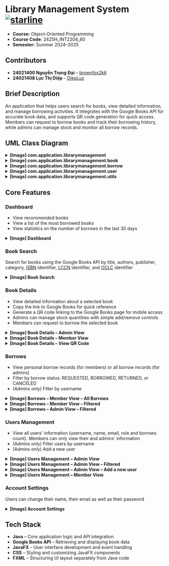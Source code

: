 # Library Management System [![starline](https://starlines.qoo.monster/assets/qoomon/starlines)](https://github.com/brownfox2k6/LibraryManagementSystem)

- **Course:** Object-Oriented Programming
- **Course Code:** 2425H_INT2204_60
- **Semester:** Summer 2024–2025

## Contributors
- **24021400 Nguyễn Trọng Đại** – [brownfox2k6](https://github.com/brownfox2k6)
- **24021408 Lục Thị Diệp** – [DiepLuc](https://github.com/DiepLuc)

## Brief Description
An application that helps users search for books, view detailed information, and manage borrowing activities. It integrates with the Google Books API for accurate book data, and supports QR code generation for quick access. Members can request to borrow books and track their borrowing history, while admins can manage stock and monitor all borrow records.

## UML Class Diagram

<details><summary><strong>[Image] com.application.librarymanagement</strong></summary>

![](readme-images/uml_main.png)
</details>

<details><summary><strong>[Image] com.application.librarymanagement.book</strong></summary>

![](readme-images/uml_book.png)
</details>

<details><summary><strong>[Image] com.application.librarymanagement.borrow</strong></summary>

![](readme-images/uml_borrow.png)
</details>

<details><summary><strong>[Image] com.application.librarymanagement.user</strong></summary>

![](readme-images/uml_user.png)
</details>

<details><summary><strong>[Image] com.application.librarymanagement.utils</strong></summary>

![](readme-images/uml_utils.png)
</details>

## Core Features

### Dashboard
- View recommended books
- View a list of the most borrowed books
- View statistics on the number of borrows in the last 30 days

<details><summary><strong>[Image] Dashboard</strong></summary>

![](readme-images/dashboard.png)
</details>

### Book Search
Search for books using the Google Books API by title, authors, publisher, category, [ISBN](https://en.wikipedia.org/wiki/ISBN) identifier, [LCCN](https://en.wikipedia.org/wiki/Library_of_Congress_Control_Number) identifier, and [OCLC](https://en.wikipedia.org/wiki/OCLC#Identifiers_and_linked_data) identifier

<details><summary><strong>[Image] Book Search</strong></summary>

![](readme-images/book_search.png)
</details>

### Book Details
- View detailed information about a selected book
- Copy the link to Google Books for quick reference
- Generate a QR code linking to the Google Books page for mobile access
- Admins can manage stock quantities with simple add/remove controls
- Members can request to borrow the selected book

<details><summary><strong>[Image] Book Details – Admin View</strong></summary>

![](readme-images/book_details_admin.png)
</details>

<details><summary><strong>[Image] Book Details – Member View</strong></summary>

![](readme-images/book_details_member.png)
</details>

<details><summary><strong>[Image] Book Details – View QR Code</strong></summary>

![](readme-images/book_details_view_qr.png)
</details>

### Borrows
- View personal borrow records (for members) or all borrow records (for admins)
- Filter by borrow status: REQUESTED, BORROWED, RETURNED, or CANCELED
- (Admins only) Filter by username

<details><summary><strong>[Image] Borrows – Member View – All Borrows</strong></summary>

![](readme-images/borrows_member_all.png)
</details>

<details><summary><strong>[Image] Borrows – Member View – Filtered</strong></summary>

![](readme-images/borrows_member_filtered.png)
</details>

<details><summary><strong>[Image] Borrows – Admin View – Filtered</strong></summary>

![](readme-images/borrows_admin_filtered.png)
</details>

### Users Management
- View all users' information (username, name, email, role and borrows count). Members can only view their and admins' information
- (Admins only) Filter users by username
- (Admins only) Add a new user

<details><summary><strong>[Image] Users Management – Admin View</strong></summary>

![](readme-images/users_admin_view.png)
</details>

<details><summary><strong>[Image] Users Management – Admin View – Filtered</strong></summary>

![](readme-images/users_admin_view_filtered.png)
</details>

<details><summary><strong>[Image] Users Management – Admin View – Add a new user</strong></summary>

![](readme-images/users_admin_view_addnewuser.png)
</details>

<details><summary><strong>[Image] Users Management – Member View</strong></summary>

![](readme-images/users_member_view.png)
</details>

### Account Settings
Users can change their name, their email as well as their password

<details><summary><strong>[Image] Account Settings</strong></summary>

![](readme-images/account_settings.png)
</details>

## Tech Stack
- **Java** – Core application logic and API integration
- **Google Books API** – Retrieving and displaying book data
- **JavaFX** – User interface development and event handling
- **CSS** – Styling and customizing JavaFX components
- **FXML** – Structuring UI layout separately from Java code  
